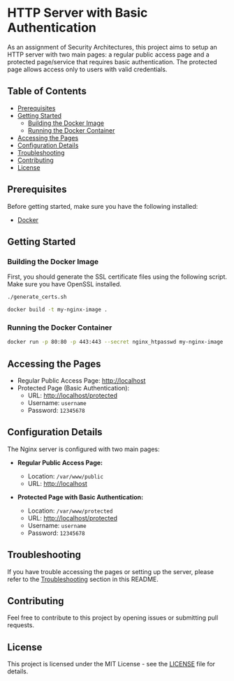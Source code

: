 # HTTP Server with Basic Authentication

As an assignment of Security Architectures, this project aims to setup an HTTP server with two main pages: a regular public access page and a protected page/service that requires basic authentication. The protected page allows access only to users with valid credentials.

## Table of Contents

- [Prerequisites](#prerequisites)
- [Getting Started](#getting-started)
  - [Building the Docker Image](#building-the-docker-image)
  - [Running the Docker Container](#running-the-docker-container)
- [Accessing the Pages](#accessing-the-pages)
- [Configuration Details](#configuration-details)
- [Troubleshooting](#troubleshooting)
- [Contributing](#contributing)
- [License](#license)

## Prerequisites

Before getting started, make sure you have the following installed:

- [Docker](https://www.docker.com/)

## Getting Started

### Building the Docker Image

First, you should generate the SSL certificate files using the following script. Make sure you have OpenSSL installed.

```bash
./generate_certs.sh
```

```bash
docker build -t my-nginx-image .
```

### Running the Docker Container

```bash
docker run -p 80:80 -p 443:443 --secret nginx_htpasswd my-nginx-image
```

## Accessing the Pages

- Regular Public Access Page: [http://localhost](http://localhost)
- Protected Page (Basic Authentication):
  - URL: [http://localhost/protected](http://localhost/protected)
  - Username: `username`
  - Password: `12345678`

## Configuration Details

The Nginx server is configured with two main pages:

- **Regular Public Access Page:**
  - Location: `/var/www/public`
  - URL: [http://localhost](http://localhost)

- **Protected Page with Basic Authentication:**
  - Location: `/var/www/protected`
  - URL: [http://localhost/protected](http://localhost/protected)
  - Username: `username`
  - Password: `12345678`

## Troubleshooting

If you have trouble accessing the pages or setting up the server, please refer to the [Troubleshooting](#troubleshooting) section in this README.

## Contributing

Feel free to contribute to this project by opening issues or submitting pull requests.

## License

This project is licensed under the MIT License - see the [LICENSE](LICENSE) file for details.

